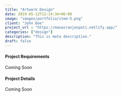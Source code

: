 ```yaml
---
title: "Artwork Design"
date: 2019-05-12T12:14:34+06:00
image: "images/portfolio/item-5.png"
client: "John Doe"
project_url : "https://manasranjanpati.netlify.app/"
categories: ["design"]
description: "This is meta description."
draft: false
---
```


#### Project Requirements

Coming Soon

#### Project Details

Coming Soon